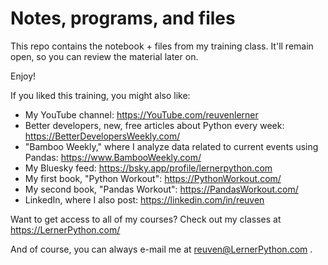 # Notes, programs, and files

This repo contains the notebook + files from my training class.  It'll remain open, so you can review the material later on.

Enjoy!

If you liked this training, you might also like:

- My YouTube channel: https://YouTube.com/reuvenlerner
- Better developers, new, free articles about Python every week: https://BetterDevelopersWeekly.com/
- "Bamboo Weekly," where I analyze data related to current events using Pandas: https://www.BambooWeekly.com/
- My Bluesky feed: https://bsky.app/profile/lernerpython.com
- My first book, "Python Workout": https://PythonWorkout.com/
- My second book, "Pandas Workout": https://PandasWorkout.com/
- LinkedIn, where I also post: https://linkedin.com/in/reuven

Want to get access to all of my courses? Check out my classes at https://LernerPython.com/

And of course, you can always e-mail me at reuven@LernerPython.com .
